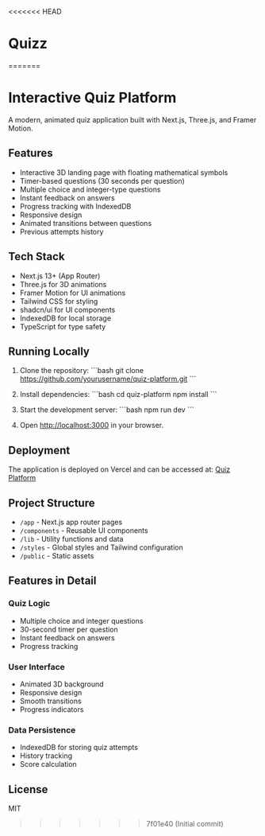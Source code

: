 <<<<<<< HEAD
# Quizz
=======
# Interactive Quiz Platform

A modern, animated quiz application built with Next.js, Three.js, and Framer Motion.

## Features

- Interactive 3D landing page with floating mathematical symbols
- Timer-based questions (30 seconds per question)
- Multiple choice and integer-type questions
- Instant feedback on answers
- Progress tracking with IndexedDB
- Responsive design
- Animated transitions between questions
- Previous attempts history

## Tech Stack

- Next.js 13+ (App Router)
- Three.js for 3D animations
- Framer Motion for UI animations
- Tailwind CSS for styling
- shadcn/ui for UI components
- IndexedDB for local storage
- TypeScript for type safety

## Running Locally

1. Clone the repository:
   \```bash
   git clone https://github.com/yourusername/quiz-platform.git
   \```

2. Install dependencies:
   \```bash
   cd quiz-platform
   npm install
   \```

3. Start the development server:
   \```bash
   npm run dev
   \```

4. Open [http://localhost:3000](http://localhost:3000) in your browser.

## Deployment

The application is deployed on Vercel and can be accessed at: [Quiz Platform](https://your-deployment-url.vercel.app)

## Project Structure

- `/app` - Next.js app router pages
- `/components` - Reusable UI components
- `/lib` - Utility functions and data
- `/styles` - Global styles and Tailwind configuration
- `/public` - Static assets

## Features in Detail

### Quiz Logic
- Multiple choice and integer questions
- 30-second timer per question
- Instant feedback on answers
- Progress tracking

### User Interface
- Animated 3D background
- Responsive design
- Smooth transitions
- Progress indicators

### Data Persistence
- IndexedDB for storing quiz attempts
- History tracking
- Score calculation

## License

MIT

>>>>>>> 7f01e40 (Initial commit)
